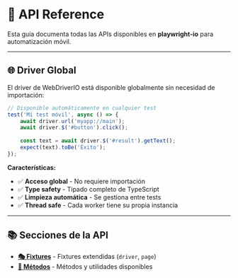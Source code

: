# 📖 API Reference

Esta guía documenta todas las APIs disponibles en **playwright-io** para automatización móvil.

---

## 🌐 Driver Global

El driver de WebDriverIO está disponible globalmente sin necesidad de importación:

```ts
// Disponible automáticamente en cualquier test
test('Mi test móvil', async () => {
    await driver.url('myapp://main');
    await driver.$('#button').click();
    
    const text = await driver.$('#result').getText();
    expect(text).toBe('Éxito');
});
```

**Características:**
- ✅ **Acceso global** - No requiere importación
- ✅ **Type safety** - Tipado completo de TypeScript
- ✅ **Limpieza automática** - Se gestiona entre tests
- ✅ **Thread safe** - Cada worker tiene su propia instancia

---

## 📚 Secciones de la API

- **[🎭 Fixtures](es/api/fixture.md)** - Fixtures extendidas (`driver`, `page`)
- **[🔧 Métodos](es/api/method.md)** - Métodos y utilidades disponibles

